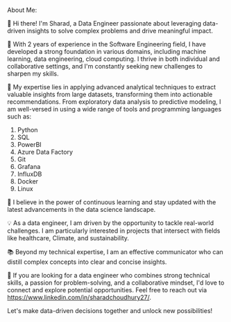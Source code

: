 About Me:

👋 Hi there! I'm Sharad, a Data Engineer passionate about leveraging data-driven insights to solve complex problems and drive meaningful impact. 

💼 With 2 years of experience in the Software Engineering field, I have developed a strong foundation in various domains, including machine learning, data engineering, cloud computing. I thrive in both individual and collaborative settings, and I'm constantly seeking new challenges to sharpen my skills.

🔬 My expertise lies in applying advanced analytical techniques to extract valuable insights from large datasets, transforming them into actionable recommendations. 
From exploratory data analysis to predictive modeling, I am well-versed in using a wide range of tools and programming languages such as:
1. Python
2. SQL
3. PowerBI
4. Azure Data Factory
5. Git
6. Grafana
7. InfluxDB
8. Docker
9. Linux

🌱 I believe in the power of continuous learning and stay updated with the latest advancements in the data science landscape.

💡 As a data engineer, I am driven by the opportunity to tackle real-world challenges. I am particularly interested in projects that intersect with fields like healthcare, Climate, and sustainability.

📚 Beyond my technical expertise, I am an effective communicator who can distill complex concepts into clear and concise insights. 

🌟 If you are looking for a data engineer who combines strong technical skills, a passion for problem-solving, and a collaborative mindset, I'd love to connect and explore potential opportunities. Feel free to reach out via https://www.linkedin.com/in/sharadchoudhury27/.

Let's make data-driven decisions together and unlock new possibilities!




